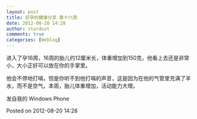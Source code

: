 ```yaml
---
layout: post
title: 好孕的健康分享 第十六周
date: 2012-08-20 14:28
author: stardust
comments: true
categories: [Weblog]
---
```

进入了孕16周，16周的胎儿约12厘米长，体重增加到150克，他看上去还是非常小，大小正好可以放在你的手掌里。

他会不停地打嗝，但是你听不到他打嗝的声音，这是因为在他的气管里充满了羊水，而不是空气。本周，胎儿体重增加，活动能力大增。

发自我的 Windows Phone

Posted on 2012-08-20 14:28
